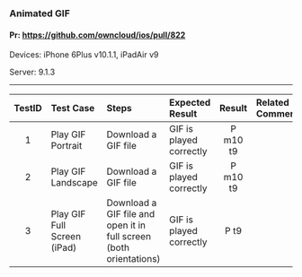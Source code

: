 ###  Animated GIF 

#### Pr: https://github.com/owncloud/ios/pull/822

Devices: iPhone 6Plus v10.1.1, iPadAir v9

Server: 9.1.3

---

 
| TestID | Test Case | Steps | Expected Result | Result | Related Comment |
| :----: | :-------- | :---- | :-------------- | :----: | :------ |
| 1 | Play GIF Portrait |  Download a GIF file |  GIF is played correctly  | P m10 t9 |  |
| 2 | Play GIF Landscape |  Download a GIF file |  GIF is played correctly  | P m10 t9 |  |
| 3 | Play GIF Full Screen (iPad) |  Download a GIF file and open it in full screen (both orientations) |  GIF is played correctly  | P t9 |  |
